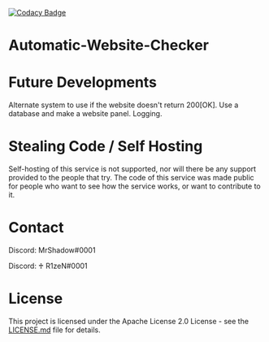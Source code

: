 [![Codacy Badge](https://api.codacy.com/project/badge/Grade/431bde58c74e465aaaa544365955ebeb)](https://www.codacy.com/manual/SergeantShadoww/Automatic-Website-Checker?utm_source=github.com&amp;utm_medium=referral&amp;utm_content=UsmanSamiMahmood/Automatic-Website-Checker&amp;utm_campaign=Badge_Grade)

# Automatic-Website-Checker

# Future Developments
Alternate system to use if the website doesn't return 200[OK].
Use a database and make a website panel.
Logging.

# Stealing Code / Self Hosting
Self-hosting of this service is not supported, nor will there be any support provided to the people that try. The code of this service was made public for people who want to see how the service works, or want to contribute to it.

# Contact
Discord: MrShadow#0001

Discord: ♰ R1zeN#0001

# License

This project is licensed under the Apache License 2.0 License - see the [LICENSE.md](https://github.com/UsmanSamiMahmood/AutomaticWebsiteChecker/blob/master/LICENSE.md) file for details.
